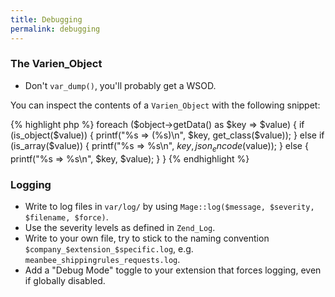 ```yaml
---
title: Debugging
permalink: debugging
---
```


### The Varien_Object

* Don't `var_dump()`, you'll probably get a WSOD.

You can inspect the contents of a `Varien_Object` with the following snippet:

{% highlight php %}
foreach ($object->getData() as $key => $value) {
    if (is_object($value)) {
        printf("%s => (%s)\n", $key, get_class($value));
    } else if (is_array($value)) {
        printf("%s => %s\n", $key, json_encode($value));
    } else {
        printf("%s => %s\n", $key, $value);
    }
}
{% endhighlight %}

### Logging

* Write to log files in `var/log/` by using `Mage::log($message, $severity, $filename, $force)`.
* Use the severity levels as defined in `Zend_Log`.
* Write to your own file, try to stick to the naming convention `$company_$extension_$specific.log`, e.g. `meanbee_shippingrules_requests.log`.
* Add a "Debug Mode" toggle to your extension that forces logging, even if globally disabled.